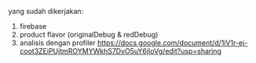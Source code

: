 yang sudah dikerjakan:
1. firebase
2. product flavor (originalDebug & redDebug)
3. analisis dengan profiler https://docs.google.com/document/d/1iV1r-ej-coot3ZEiPUjtmROYMYWkhS7DvO5uY6jIoVg/edit?usp=sharing
